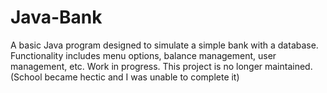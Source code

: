 # Java-Bank
A basic Java program designed to simulate a simple bank with a database.
Functionality includes menu options, balance management, user management, etc.
Work in progress.
This project is no longer maintained. (School became hectic and I was unable to complete it)
